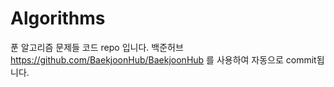 # Algorithms
 푼 알고리즘 문제들 코드 repo 입니다.
 백준허브 https://github.com/BaekjoonHub/BaekjoonHub 를 사용하여 자동으로 commit됩니다.

